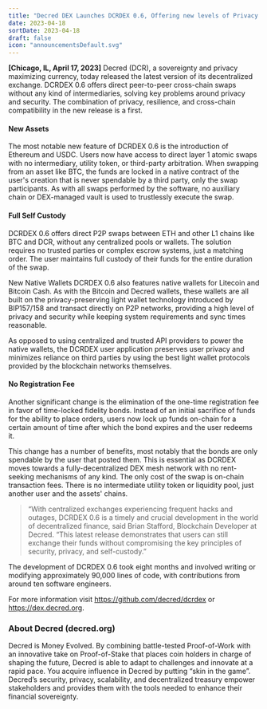 ```yaml
---
title: "Decred DEX Launches DCRDEX 0.6, Offering new levels of Privacy and Security for Cross-Chain Swaps"
date: 2023-04-18
sortDate: 2023-04-18
draft: false
icon: "announcementsDefault.svg"
---
```


**[Chicago, IL, April 17, 2023]** Decred (DCR), a sovereignty and privacy maximizing currency, today released the latest version of its decentralized exchange. DCRDEX 0.6 offers direct peer-to-peer cross-chain swaps without any kind of intermediaries, solving key problems around privacy and security. The combination of privacy, resilience, and cross-chain compatibility in the new release is a first.

#### New Assets

The most notable new feature of DCRDEX 0.6 is the introduction of Ethereum and USDC. Users now have access to direct layer 1 atomic swaps with no intermediary, utility token, or third-party arbitration. When swapping from an asset like BTC, the funds are locked in a native contract of the user's creation that is never spendable by a third party, only the swap participants. As with all swaps performed by the software, no auxiliary chain or DEX-managed vault is used to trustlessly execute the swap.

#### Full Self Custody

DCRDEX 0.6 offers direct P2P swaps between ETH and other L1 chains like BTC and DCR, without any centralized pools or wallets. The solution requires no trusted parties or complex escrow systems, just a matching order. The user maintains full custody of their funds for the entire duration of the swap.

New Native Wallets
DCRDEX 0.6 also features native wallets for Litecoin and Bitcoin Cash. As with the Bitcoin and Decred wallets, these wallets are all built on the privacy-preserving light wallet technology introduced by BIP157/158 and transact directly on P2P networks, providing a high level of privacy and security while keeping system requirements and sync times reasonable.

As opposed to using centralized and trusted API providers to power the native wallets, the DCRDEX user application preserves user privacy and minimizes reliance on third parties by using the best light wallet protocols provided by the blockchain networks themselves.

#### No Registration Fee

Another significant change is the elimination of the one-time registration fee in favor of time-locked fidelity bonds. Instead of an initial sacrifice of funds for the ability to place orders, users now lock up funds on-chain for a certain amount of time after which the bond expires and the user redeems it.

This change has a number of benefits, most notably that the bonds are only spendable by the user that posted them. This is essential as DCRDEX moves towards a fully-decentralized DEX mesh network with no rent-seeking mechanisms of any kind. The only cost of the swap is on-chain transaction fees. There is no intermediate utility token or liquidity pool, just another user and the assets' chains.

> “With centralized exchanges experiencing frequent hacks and outages, DCRDEX 0.6 is a timely and crucial development in the world of decentralized finance, said Brian Stafford, Blockchain Developer at Decred. “This latest release demonstrates that users can still exchange their funds without compromising the key principles of security, privacy, and self-custody.”

The development of DCRDEX 0.6 took eight months and involved writing or modifying approximately 90,000 lines of code, with contributions from around ten software engineers.

For more information visit <https://github.com/decred/dcrdex> or <https://dex.decred.org>.

### About Decred (decred.org)
Decred is Money Evolved. By combining battle-tested Proof-of-Work with an innovative take on Proof-of-Stake that places coin holders in charge of shaping the future, Decred is able to adapt to challenges and innovate at a rapid pace. You acquire influence in Decred by putting “skin in the game”. Decred’s security, privacy, scalability, and decentralized treasury empower stakeholders and provides them with the tools needed to enhance their financial sovereignty.
